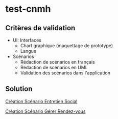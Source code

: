 # test-cnmh

## Critères de validation

- UI: Interfaces
  - Chart graphique (maquettage de prototype)
  - Langue
- Scénarios
  - Rédaction de scénarios en français
  - Rédaction de scénarios en UML
  - Validation des scénarios dans l'application


## Solution
[Création Scénario Entretien Social](https://docs.google.com/presentation/d/141f3UoEJWg3zq21FkvAhiy5JkW_4KNsFlua1ESqloZU/edit?usp=sharing)



[Création Scénario Gérer Rendez-vous](https://docs.google.com/presentation/d/141f3UoEJWg3zq21FkvAhiy5JkW_4KNsFlua1ESqloZU/edit?usp=sharing)

